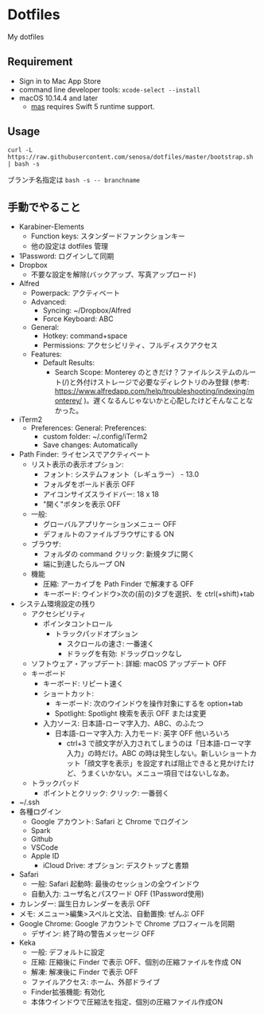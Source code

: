 # Dotfiles
My dotfiles

## Requirement
- Sign in to Mac App Store
- command line developer tools: `xcode-select --install`
- macOS 10.14.4 and later
	- [mas][1] requires Swift 5 runtime support.

## Usage
```
curl -L https://raw.githubusercontent.com/senosa/dotfiles/master/bootstrap.sh | bash -s
```
ブランチ名指定は `bash -s -- branchname`

## 手動でやること
- Karabiner-Elements
	- Function keys: スタンダードファンクションキー
	- 他の設定は dotfiles 管理
- 1Password: ログインして同期
- Dropbox
	- 不要な設定を解除(バックアップ、写真アップロード)
- Alfred
	- Powerpack: アクティベート
	- Advanced:
		- Syncing: ~/Dropbox/Alfred
		- Force Keyboard: ABC
	- General:
		- Hotkey: command+space
		- Permissions: アクセシビリティ、フルディスクアクセス
	- Features:
		- Default Results:
			- Search Scope: Monterey のときだけ？ファイルシステムのルート(/)と外付けストレージで必要なディレクトリのみ登録 (参考: https://www.alfredapp.com/help/troubleshooting/indexing/monterey/ )。遅くなるんじゃないかと心配したけどそんなことなかった。
- iTerm2
	- Preferences: General: Preferences:
		- custom folder: ~/.config/iTerm2
		- Save changes: Automatically
- Path Finder: ライセンスでアクティベート
	- リスト表示の表示オプション:
		- フォント: システムフォント（レギュラー） - 13.0
		- フォルダをボールド表示 OFF
		- アイコンサイズスライドバー: 18 x 18
		- "開く"ボタンを表示 OFF
	- 一般:
		- グローバルアプリケーションメニュー OFF
		- デフォルトのファイルブラウザにする ON
	- ブラウザ:
		- フォルダの command クリック: 新規タブに開く
		- 端に到達したらループ ON
	- 機能
		- 圧縮: アーカイブを Path Finder で解凍する OFF
		- キーボード: ウインドウ>次の(前の)タブを選択、を ctrl(+shift)+tab
- システム環境設定の残り
	- アクセシビリティ
		- ポインタコントロール
			- トラックパッドオプション
				- スクロールの速さ: 一番速く
				- ドラッグを有効: ドラッグロックなし
	- ソフトウェア・アップデート: 詳細: macOS アップデート OFF
	- キーボード
		- キーボード: リピート速く
		- ショートカット:
			- キーボード: 次のウインドウを操作対象にするを option+tab
			- Spotlight: Spotlight 検索を表示 OFF または変更
		- 入力ソース: 日本語-ローマ字入力、ABC、のふたつ
			- 日本語-ローマ字入力: 入力モード: 英字 OFF 他いろいろ
				- ctrl+3 で顔文字が入力されてしまうのは「日本語-ローマ字入力」の時だけ。ABC の時は発生しない。新しいショートカット「顔文字を表示」を設定すれば阻止できると見かけたけど、うまくいかない。メニュー項目ではないしなあ。
	- トラックパッド
		- ポイントとクリック: クリック: 一番弱く
- ~/.ssh
- 各種ログイン
	- Google アカウント: Safari と Chrome でログイン
	- Spark
	- Github
	- VSCode
	- Apple ID
		- iCloud Drive: オプション: デスクトップと書類
- Safari
	- 一般: Safari 起動時: 最後のセッションの全ウインドウ
	- 自動入力: ユーザ名とパスワード OFF (1Password使用)
- カレンダー: 誕生日カレンダーを表示 OFF
- メモ: メニュー>編集>スペルと文法、自動置換: ぜんぶ OFF
- Google Chrome: Google アカウントで Chrome プロフィールを同期
	- デザイン: 終了時の警告メッセージ OFF
- Keka
	- 一般: デフォルトに設定
	- 圧縮: 圧縮後に Finder で表示 OFF、個別の圧縮ファイルを作成 ON
	- 解凍: 解凍後に Finder で表示 OFF
	- ファイルアクセス: ホーム、外部ドライブ
	- Finder拡張機能: 有効化
	- 本体ウインドウで圧縮法を指定、個別の圧縮ファイル作成ON

[1]:https://github.com/mas-cli/mas
